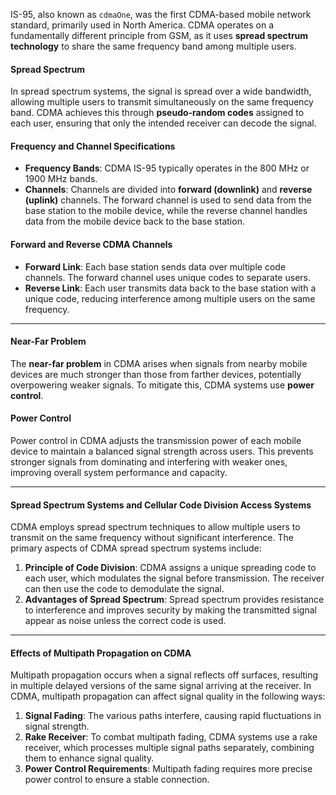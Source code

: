 IS-95, also known as `cdmaOne`, was the first CDMA-based mobile network standard, primarily used in North America. CDMA operates on a fundamentally different principle from GSM, as it uses **spread spectrum technology** to share the same frequency band among multiple users.

#### Spread Spectrum

In spread spectrum systems, the signal is spread over a wide bandwidth, allowing multiple users to transmit simultaneously on the same frequency band. CDMA achieves this through **pseudo-random codes** assigned to each user, ensuring that only the intended receiver can decode the signal.

#### Frequency and Channel Specifications

- **Frequency Bands**: CDMA IS-95 typically operates in the 800 MHz or 1900 MHz bands.
- **Channels**: Channels are divided into **forward (downlink)** and **reverse (uplink)** channels. The forward channel is used to send data from the base station to the mobile device, while the reverse channel handles data from the mobile device back to the base station.

#### Forward and Reverse CDMA Channels

- **Forward Link**: Each base station sends data over multiple code channels. The forward channel uses unique codes to separate users.
- **Reverse Link**: Each user transmits data back to the base station with a unique code, reducing interference among multiple users on the same frequency.

---
#### Near-Far Problem

The **near-far problem** in CDMA arises when signals from nearby mobile devices are much stronger than those from farther devices, potentially overpowering weaker signals. To mitigate this, CDMA systems use **power control**.

#### Power Control

Power control in CDMA adjusts the transmission power of each mobile device to maintain a balanced signal strength across users. This prevents stronger signals from dominating and interfering with weaker ones, improving overall system performance and capacity.

--- 
#### Spread Spectrum Systems and Cellular Code Division Access Systems

CDMA employs spread spectrum techniques to allow multiple users to transmit on the same frequency without significant interference. The primary aspects of CDMA spread spectrum systems include:

1. **Principle of Code Division**: CDMA assigns a unique spreading code to each user, which modulates the signal before transmission. The receiver can then use the code to demodulate the signal.
2. **Advantages of Spread Spectrum**: Spread spectrum provides resistance to interference and improves security by making the transmitted signal appear as noise unless the correct code is used.
--- 
#### Effects of Multipath Propagation on CDMA

Multipath propagation occurs when a signal reflects off surfaces, resulting in multiple delayed versions of the same signal arriving at the receiver. In CDMA, multipath propagation can affect signal quality in the following ways:

1. **Signal Fading**: The various paths interfere, causing rapid fluctuations in signal strength.
2. **Rake Receiver**: To combat multipath fading, CDMA systems use a rake receiver, which processes multiple signal paths separately, combining them to enhance signal quality.
3. **Power Control Requirements**: Multipath fading requires more precise power control to ensure a stable connection.